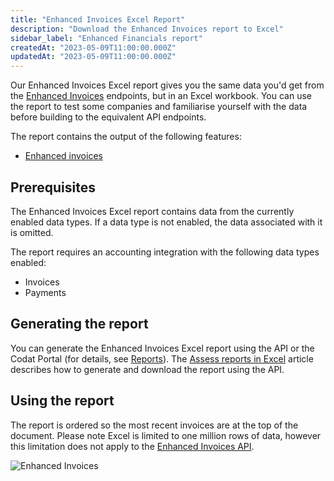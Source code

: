 ```yaml
---
title: "Enhanced Invoices Excel Report"
description: "Download the Enhanced Invoices report to Excel"
sidebar_label: "Enhanced Financials report"
createdAt: "2023-05-09T11:00:00.000Z"
updatedAt: "2023-05-09T11:00:00.000Z"
---
```


Our Enhanced Invoices Excel report gives you the same data you'd get from the [Enhanced Invoices](/assess/enhanced-invoices/overview) endpoints, but in an Excel workbook.  You can use the report to test some companies and familiarise yourself with the data before building to the equivalent API endpoints.

The report contains the output of the following features:

- [Enhanced invoices](/assess/enhanced-invoices/overview)

## Prerequisites

The Enhanced Invoices Excel report contains data from the currently enabled data types.  If a data type is not enabled, the data associated with it is omitted.

The report requires an accounting integration with the following data types enabled:

- Invoices
- Payments

## Generating the report

You can generate the Enhanced Invoices Excel report using the API or the Codat Portal (for details, see [Reports](/assess/portal/overview#reports)). The [Assess reports in Excel](/assess/excel/overview) article describes how to generate and download the report using the API.

## Using the report

The report is ordered so the most recent invoices are at the top of the document.  Please note Excel is limited to one million rows of data, however this limitation does not apply to the [Enhanced Invoices API](/assess-api#/operations/get-enhanced-invoices-report).

![Enhanced Invoices](/img/assess/enhanced-invoices-blur.png)